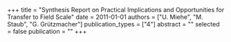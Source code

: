 +++
title = "Synthesis Report on Practical Implications and Opportunities for Transfer to Field Scale"
date = 2011-01-01
authors = ["U. Miehe", "M. Staub", "G. Grützmacher"]
publication_types = ["4"]
abstract = ""
selected = false
publication = ""
+++

